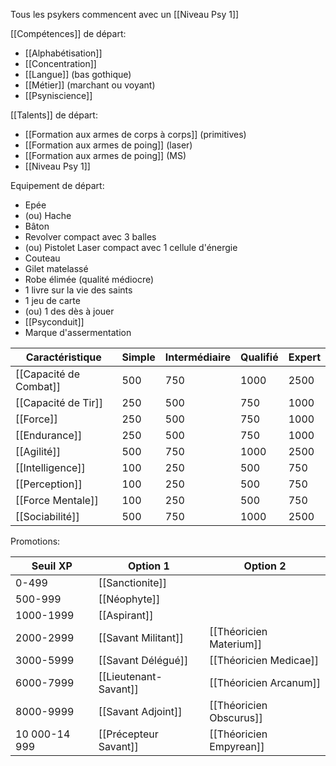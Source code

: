 Tous les psykers commencent avec un [[Niveau Psy 1]]

[[Compétences]] de départ:
* [[Alphabétisation]]
* [[Concentration]]
* [[Langue]] (bas gothique)
* [[Métier]] (marchant ou voyant)
* [[Psyniscience]]

[[Talents]] de départ:
- [[Formation aux armes de corps à corps]] (primitives)
- [[Formation aux armes de poing]] (laser)
- [[Formation aux armes de poing]] (MS)
- [[Niveau Psy 1]]

Equipement de départ:
- Epée 
- (ou) Hache
- Bâton
- Revolver compact avec 3 balles
- (ou) Pistolet Laser compact avec 1 cellule d'énergie
- Couteau
- Gilet matelassé
- Robe élimée (qualité médiocre)
- 1 livre sur la vie des saints
- 1 jeu de carte
- (ou) 1 des dès à jouer
- [[Psyconduit]]
- Marque d'assermentation

| Caractéristique        | Simple | Intermédiaire | Qualifié | Expert |
| ---------------------- | ------ | ------------- | -------- | ------ |
| [[Capacité de Combat]] | 500    | 750           | 1000     | 2500   |
| [[Capacité de Tir]]    | 250    | 500           | 750      | 1000   |
| [[Force]]              | 250    | 500           | 750      | 1000   |
| [[Endurance]]          | 250    | 500           | 750      | 1000   |
| [[Agilité]]            | 500    | 750           | 1000     | 2500   |
| [[Intelligence]]       | 100    | 250           | 500      | 750    |
| [[Perception]]         | 100    | 250           | 500      | 750    |
| [[Force Mentale]]      | 100    | 250           | 500      | 750    |
| [[Sociabilité]]        | 500    | 750           | 1000     | 2500   |

Promotions:

| Seuil XP      | Option 1              | Option 2                |
| ------------- | --------------------- | ----------------------- |
| 0-499         | [[Sanctionite]]       |                         |
| 500-999       | [[Néophyte]]          |                         |
| 1000-1999     | [[Aspirant]]          |                         |
| 2000-2999     | [[Savant Militant]]   | [[Théoricien Materium]] |
| 3000-5999     | [[Savant Délégué]]    | [[Théoricien Medicae]]  |
| 6000-7999     | [[Lieutenant-Savant]] | [[Théoricien Arcanum]]  |
| 8000-9999     | [[Savant Adjoint]]    | [[Théoricien Obscurus]] |
| 10 000-14 999 | [[Précepteur Savant]] | [[Théoricien Empyrean]] |
